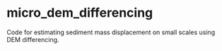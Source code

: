 # micro_dem_differencing
Code for estimating sediment mass displacement on small scales using DEM differencing.
